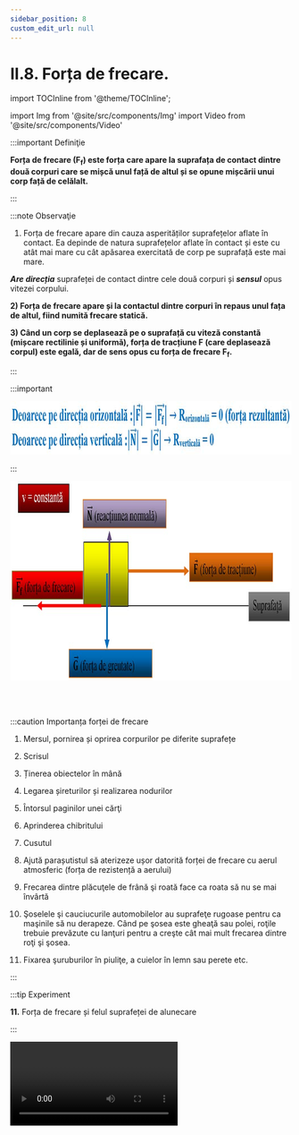 ```yaml
---
sidebar_position: 8
custom_edit_url: null
---
```


# II.8. Forța de frecare.



import TOCInline from '@theme/TOCInline';

<TOCInline toc={toc} />



import Img from '@site/src/components/Img'
import Video from '@site/src/components/Video'






:::important Definiţie
 
**Forța de frecare (F<sub>f</sub>) este forța care apare la suprafața de contact dintre două corpuri care se mișcă unul față de altul și se opune mișcării unui corp față de celălalt.** 
 
 
:::



:::note Observaţie

1)	Forța de frecare apare din cauza asperităților suprafețelor aflate în contact. Ea depinde de natura suprafețelor aflate în contact și este cu atât mai mare cu cât apăsarea exercitată de corp pe suprafață este mai mare.

**_Are direcția_** suprafeței de contact dintre cele două corpuri și **_sensul_** opus vitezei corpului.



**2) Forța de frecare apare și la contactul dintre corpuri în repaus unul fața de altul, fiind numită frecare statică.**



**3) Când un corp se deplasează pe o suprafață cu viteză constantă (mișcare rectilinie și uniformă), forța de tracțiune F (care deplasează corpul) este egală, dar de sens opus cu forța de frecare F<sub>f</sub>.**


:::


:::important 


<Img className="img-responsive4" src="fizica/clasa7/capitolul2/2_4_3_Poza0_EcuatiaVectorialFortaDeFrecare_vers2.jpg" width="1000" height="95" />

:::










<Img className="img-responsive4" src="fizica/clasa7/capitolul2/2_4_3_Poza1_PozaFortaFrecare_vers2.jpg" width="1000" height="356" />


<br></br>


:::caution Importanța forței de frecare


1) Mersul, pornirea și oprirea corpurilor pe diferite suprafețe

2) Scrisul

3) Ținerea obiectelor în mână

4) Legarea șireturilor și realizarea nodurilor

5) Întorsul paginilor unei cărţi

6) Aprinderea chibritului

7) Cusutul
 
8) Ajută parașutistul să aterizeze ușor datorită forței de frecare cu aerul atmosferic (forța de rezistență a aerului)

9) Frecarea dintre plăcuţele de frână şi roată face ca roata să nu se mai învârtă

10) Şoselele şi cauciucurile automobilelor au suprafeţe rugoase pentru ca maşinile să nu derapeze. Când pe şosea este gheaţă sau polei, roţile trebuie prevăzute cu lanţuri pentru a creşte cât mai mult frecarea dintre roţi şi şosea.

11) Fixarea şuruburilor în piuliţe, a cuielor în lemn sau perete etc.


:::




:::tip Experiment

**11.** Forța de frecare și felul suprafeței de alunecare

:::


<Video src="https://www.youtube.com/embed/rqujVU4k9OQ" />


<br></br>

**Materiale necesare:** cutiuță de carton (de la chibrituri), fir, pahar de plastic, mochetă, monede.



**Descrierea experimentului:** 

- Prinde un fir mai lung de cutiuță și leagă capătul celălalt al firului de tortița unui pahar de plastic. Adaugă câteva monede în cutie.

- Așază cutiuța la marginea mesei și adaugă monede în pahar până când începe mișcarea uniformă a cutiei.
 
- Numără monedele din pahar și calculează masa lor și apoi greutatea lor.

- Așază pe blatul mesei o mochetuță și pune acum cutia la capătul mesei.

- Adaugă monede în pahar până când începe mișcarea uniformă a cutiei pe mochetă.
 
- Numără monedele din pahar.




:::note Observaţie

Numărul monedelor este mai mare când cutia alunecă pe mochetă.

:::




**Concluzia experimentului:**

Pentru suprafețe netede (de exemplu: gresie, pal melaminat, sticlă, gheață, parchet, linoleum) forța de frecare care apare la alunecarea unui corp este mică.

Pentru suprafețe aspre / grunjoase (de exemplu: covor, mochetă, nisip, pietriș) forța de frecare care apare la alunecarea unui corp este mare.



:::important Definiţie
 
Dependența forței de frecare de gradul de șlefuire al suprafeței pe care alunecă un corp este dată de o constantă de material, numită **coeficient de frecare le alunecare, notat cu litera grecească “miu” = μ.** 
 
 
:::


<br></br>


:::tip Experiment

**12.** Forța de frecare și apăsarea normală

:::


<Video src="https://www.youtube.com/embed/DIaW0YLSD9U" />


<br></br>

**Materiale necesare:** cutiuță de carton (de la chibrituri), fir, pahar de plastic, monede.



**Descrierea experimentului:** 

- Prinde un fir mai lung de cutiuță și leagă capătul celălalt al firului de tortița unui pahar de plastic. Adaugă câteva monede în cutie (eu am pus 4 monede de 50 de bani, fiecare având masa de 6,1 g) și calculează-le masa și greutatea.

- Așază cutiuța la marginea mesei și adaugă monede în pahar până când începe mișcarea uniformă a cutiei (eu am pus 2 monede de 10 bani, fiecare având masa de 4 g).
 
- Numără monedele din pahar și calculează masa lor și apoi greutatea lor.

- Repetă experimentul mărind numărul de monede din cutiuță. Cum este numărul de monede din pahar față de cel anterior ?





:::note Observaţie

Forța de frecare (dată de greutatea monedelor din pahar), crește odată cu greutatea monedelor din cutie (dată de greutatea monedelor din cutie).

:::




**Concluzia experimentului:**

Forța de frecare care apare la alunecarea unui corp este direct proporțională cu forța de apăsare normală a corpului. Constanta de proporționalitate este coeficientul de frecare la alunecare, μ.



<br></br>
<br></br>


:::tip Experiment

**13.** Cum calculăm coeficientul de frecare la alunecare

:::


<Video src="https://www.youtube.com/embed/32Qr01YeYBA" />


<br></br>

**Materiale necesare:** cutiuță de carton (de la chibrituri), fir, pahar de plastic, monede.





**Descrierea experimentului:** 

- Prinde un fir mai lung de cutiuță și leagă capătul celălalt al firului de tortița unui pahar de plastic. Adaugă câteva monede în cutie (eu am pus 12 monede de 50 de bani, fiecare având masa de 6,1 g) și calculează-le masa (m<sub>cutie</sub>) și greutatea (G<sub>cutie</sub>).

- Așază cutiuța la marginea mesei și adaugă monede în pahar până când începe mișcarea uniformă a cutiei (eu am pus 9 monede de 10 bani, fiecare având masa de 4 g).
 
- Numără monedele din pahar și calculează masa lor (m<sub>pahar</sub>) și apoi greutatea lor(G<sub>pahar</sub>).

- Repetă experimentul mărind numărul de monede din cutiuță. Cum este numărul de monede din pahar față de cel anterior ?



:::note Observaţie

Forța de frecare dată de greutatea monedelor din pahar depinde de greutatea monedelor din cutie.

:::




**Concluzia experimentului:**

Forța de frecare care apare la alunecarea unui corp este direct proporțională cu forța de apăsare normală a corpului. Constanta de proporționalitate este coeficientul de frecare la alunecare, μ.



Când un corp se mișcă uniform pe o suprafață, forța de tracțiune ( F) este egală în modul cu forța de frecare, au aceeași direcție , dar sensuri opuse.
|F<sub>f</sub>| = |F| = |G<sub>pahar</sub>| = m<sub>pahar</sub> ∙ g (G<sub>pahar</sub> este greutatea monedelor din pahar și dă valoarea forței de tracțiune)


<Img className="img-responsive4" src="fizica/clasa7/capitolul2/2_4_3_Poza1_Calcule1_Experimentul13_vers2.jpg" width="1000" height="204" />

<br></br>
<br></br>


Forța de apăsare normală (N) este egală cu greutatea monedelor din cutie (G<sub>cutie</sub>) : 

<Img className="img-responsive4" src="fizica/clasa7/capitolul2/2_4_3_Poza2_Calcule2_Experimentul13_vers2.jpg" width="1000" height="242" />

<br></br>
<br></br>

Scriem legea frecării : **F<sub>f</sub> = μ ∙ N** 


<Img className="img-responsive4" src="fizica/clasa7/capitolul2/2_4_3_Poza3_Calcule3_Experimentul13_vers2.jpg" width="1000" height="107" />

<br></br>
<br></br>



Deci coeficientul de frecare la alunecare al cartonului (cutia) pe pal melaminat (blatul mesei) este de 0,49 (nu are unitate de măsură).




<br></br>
<br></br>


:::tip Experiment

**14.** Depinde forța de frecare de aria suprafeței de contact ?

:::


<Video src="https://www.youtube.com/embed/1lpYX9Jtfkg" />


<br></br>

**Materiale necesare:** 2 cutiuțe de carton (de la chibrituri) diferite ca mărime, fir, pahar de plastic, monede






**Descrierea experimentului:** 

- Prinde un fir mai lung de cutiuța mai mare și leagă capătul celălalt al firului de tortița unui pahar de plastic. Adaugă câteva monede în cutie (eu am pus 12 monede de 50 de bani).

- Așază cutiuța la marginea mesei și adaugă monede în pahar până când începe mișcarea uniformă a cutiei.
 
- Numără monedele din pahar (eu am pus 9 monede de 10 bani).

- Repetă experimentul cu o cutiuță mai mică în care să pui aceleași monede ca și în cea mare.
 
- Numără monedele din pahar (eu am pus tot 9 monede de 10 bani).



:::note Observaţie

Forța de frecare nu depinde de suprafața de contact a cutiei cu masa.

:::




**Concluzia experimentului:**

Forța de frecare, care apare la alunecarea unui corp nu depinde de aria suprafeței de contact a corpului cu suprafața de alunecare.




:::important Definiţie
 
**Legea frecării:**
 
Modulul forței de frecare la alunecare este direct proporțional cu modulul forței de apăsare normală (N) pe suprafața de contact și are expresia matematică:
 
 
<Img className="img-responsive4" src="fizica/clasa7/capitolul2/2_4_3_Poza4_FormulaLegeaFrecarii_vers2.jpg" width="1000" height="64" />
 

unde μ (_litera grecească miu_) este coeficientul de frecare la alunecare. Acest coeficient este o constantă adimensională, care exprimă dependența forței de frecare la alunecare de felul în care sunt prelucrate (șlefuite) suprafețele de contact ale corpurilor ce alunecă unul peste celălalt.

iar N este forța de apăsare normală. 



:::


<br></br>
<br></br>






:::tip Experiment

**15.** Rezistenţa aerului 

:::


<Video src="https://www.youtube.com/embed/LC234luPxg4" />


<br></br>

**Materiale necesare:** două coli de hârtie identice.






**Descrierea experimentului:** 

- Una dintre cele două coli strânge-o ghemotoc.

- Ridică braţele în faţă la aceeaşi înălţime ţinând într-o mână coala făcută ghemotoc şi în cealaltă coala întinsă.

- Dă drumul celor două coli şi urmăreşte căderea lor.




:::note Observaţie

Ghemotocul de hârtie ajunge mai repede la sol, căzând pe verticală. Coală întinsă pluteşte şi are o direcţie de cădere dezordonată.

:::




**Concluzia experimentului:**

Cu cât suprafaţa corpului este mai mare, cu atât el are o viteză de cădere mai mică.



:::note Observaţie

În absenţa aerului (vid), toate corpurile ar cădea în linie dreaptă pe verticală şi cu aceeaşi viteză, indiferent de forma şi mărimea lor. Cum însă căderea lor are loc în aer, obiectele cu forme şi mărimi diferite au durate diferite de cădere datorită faptului că aerul opune o rezistenţă mai mare sau mai mică. _Cu cât e mai mare suprafaţa corpului, cu atât rezistenţa aerului (frecarea dintre corp şi aerul din jurul său) este mai mare şi corpul cade mai încet şi mai neregulat_. Aşa ne explicăm căderea lentă a unei paraşute: aerul de sub cupola mare a paraşutei o frânează, încetinindu-i căderea.

În spaţiul cosmic nu există aer şi prin urmare nici frecare care să încetinească mişcarea. _Navele spaţiale_ îşi folosesc numai din când în când motoarele pentru a schimba direcţia.

Când meteoriţii pătrund în atmosfera Terrei cu o viteză foarte mare, ei capătă o culoare roşie datorită frecării mari dintre ei şi aer și se aprind, semănând cu niște _stele căzătoare_.

:::



<br></br>
<br></br>



:::tip Experiment

**16.** Forța de frecare la rostogolire

:::


<Video src="https://www.youtube.com/embed/B6zHP9-2X-c" />


<br></br>

**Materiale necesare:** cărucior cu roți care pot fi blocate (cutie de chibrituri pusă pe mai multe creioane colorate), fir prins de tortițele unui pahar de plastic. 






**Descrierea experimentului:** 

- Prinde firul cu paharul de cărucior.
 
- Așază căruciorul cu roți la capătul mesei și blochează-i roata.

- Adaugă monede în pahar până când căruciorul se mișcă uniform. Numără monedele (eu am pus 3 monede de 10 bani).

- Așază căruciorul cu roți ( eblocate) la capătul mesei.

- Adaugă monede în pahar până când căruciorul se mișcă uniform. Numără monedele (eu am pus 2 monede de 10 bani și una de 1 ban).




:::note Observaţie

Numărul monedelor când roțile nu sunt blocate este mai mic decât atunci când îi blocăm roata.

:::




**Concluzia experimentului:**

Forța de frecare la rostogolire este mai mică decât forța de frecare la alunecare.



:::important

În cazul mecanismelor care conţin piese în mişcare una faţă de alta, frecarea dintre acestea determină încălzirea pieselor şi, în timp, uzarea lor. Pentru **a micşora această frecare nedorită**, se folosesc două metode:

- Ungerea pieselor în mişcare ale unei maşini cu lubrifianţi (ulei de mecanisme, vaselină) .
- Folosirea rulmenţilor formaţi din bile care se rostogolesc unele peste altele, deoarece forţa de frecare la rostogolire este mai mică decât forţa de frecare la alunecare, aceştia reduc considerabil frecarea. 



:::

#### Exemple:

- Roţile automobilelor, ale bicicletelor, motocicletelor etc. sunt montate pe rulmenţi. 

- Lagărele cu rulmenţi sunt utilizate şi la motoarele electrice, la strunguri, la axele vagoanelor, la axul pe care se fixează elicea avioanelor etc., adică oriunde trebuie să fie micşorată forţa de frecare.


<br></br>
<br></br>

